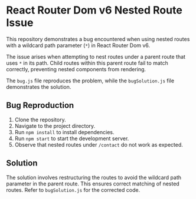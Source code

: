 # React Router Dom v6 Nested Route Issue

This repository demonstrates a bug encountered when using nested routes with a wildcard path parameter (`*`) in React Router Dom v6.

The issue arises when attempting to nest routes under a parent route that uses `*` in its path. Child routes within this parent route fail to match correctly, preventing nested components from rendering.

The `bug.js` file reproduces the problem, while the `bugSolution.js` file demonstrates the solution.

## Bug Reproduction

1. Clone the repository.
2. Navigate to the project directory.
3. Run `npm install` to install dependencies.
4. Run `npm start` to start the development server.
5. Observe that nested routes under `/contact` do not work as expected. 

## Solution

The solution involves restructuring the routes to avoid the wildcard path parameter in the parent route. This ensures correct matching of nested routes. Refer to `bugSolution.js` for the corrected code.
